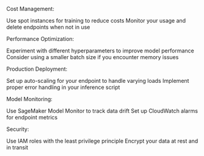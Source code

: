 Cost Management:

Use spot instances for training to reduce costs
Monitor your usage and delete endpoints when not in use


Performance Optimization:

Experiment with different hyperparameters to improve model performance
Consider using a smaller batch size if you encounter memory issues


Production Deployment:

Set up auto-scaling for your endpoint to handle varying loads
Implement proper error handling in your inference script


Model Monitoring:

Use SageMaker Model Monitor to track data drift
Set up CloudWatch alarms for endpoint metrics


Security:

Use IAM roles with the least privilege principle
Encrypt your data at rest and in transit